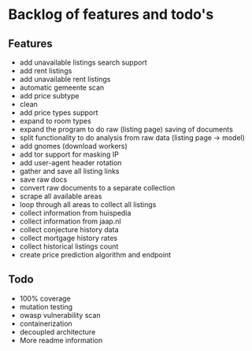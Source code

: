 # Backlog of features and todo's

## Features
* add unavailable listings search support
* add rent listings
* add unavailable rent listings
* automatic gemeente scan
* add price subtype 
* clean 
* add price types support 
* expand to room types
* expand the program to do raw (listing page) saving of documents
* split functionality to do analysis from raw data (listing page -> model)
* add gnomes (download workers)
* add tor support for masking IP
* add user-agent header rotation 
* gather and save all listing links
* save raw docs
* convert raw documents to a separate collection
* scrape all available areas
* loop through all areas to collect all listings
* collect information from huispedia
* collect information from jaap.nl
* collect conjecture history data
* collect mortgage history rates
* collect historical listings count
* create price prediction algorithm and endpoint


## Todo
* 100% coverage
* mutation testing
* owasp vulnerability scan
* containerization 
* decoupled architecture
* More readme information